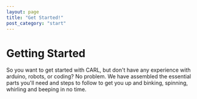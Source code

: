 ```yaml
---
layout: page
title: "Get Started!"
post_category: "start"
---
```


# Getting Started

So you want to get started with CARL, but don't have any experience with arduino, robots, or coding? No problem. We have assembled the essential parts you'll need and steps to follow to get you up and binking, spinning, whirling and beeping in no time. 